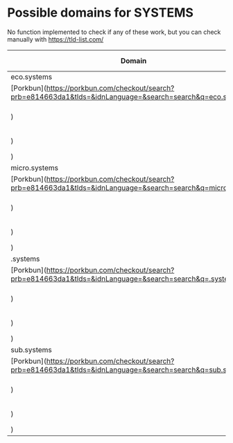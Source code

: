 # Possible domains for SYSTEMS

No function implemented to check if any of these work, but you can check manually with https://tld-list.com/

| Domain | Porkbun | NameCheap | Google Domains |
|---|---|---|---|
| eco.systems | [Porkbun](https://porkbun.com/checkout/search?prb=e814663da1&tlds=&idnLanguage=&search=search&q=eco.systems) | [Namecheap](https://www.namecheap.com/domains/registration/results/?domain=eco.systems) | [Google](https://domains.google.com/registrar/search?searchTerm=eco.systems) |
| micro.systems | [Porkbun](https://porkbun.com/checkout/search?prb=e814663da1&tlds=&idnLanguage=&search=search&q=micro.systems) | [Namecheap](https://www.namecheap.com/domains/registration/results/?domain=micro.systems) | [Google](https://domains.google.com/registrar/search?searchTerm=micro.systems) |
| .systems | [Porkbun](https://porkbun.com/checkout/search?prb=e814663da1&tlds=&idnLanguage=&search=search&q=.systems) | [Namecheap](https://www.namecheap.com/domains/registration/results/?domain=.systems) | [Google](https://domains.google.com/registrar/search?searchTerm=.systems) |
| sub.systems | [Porkbun](https://porkbun.com/checkout/search?prb=e814663da1&tlds=&idnLanguage=&search=search&q=sub.systems) | [Namecheap](https://www.namecheap.com/domains/registration/results/?domain=sub.systems) | [Google](https://domains.google.com/registrar/search?searchTerm=sub.systems) |
